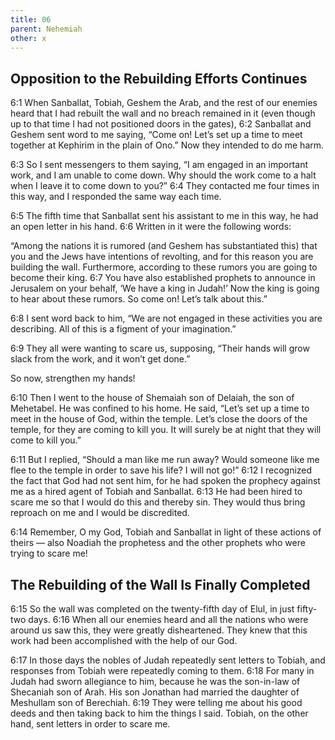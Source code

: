 ```yaml
---
title: 06
parent: Nehemiah
other: x
---
```


## Opposition to the Rebuilding Efforts Continues

<a name="6:1">6:1</a> When Sanballat, Tobiah, Geshem the Arab, and the rest of our enemies heard that I had rebuilt the wall and no breach remained in it (even though up to that time I had not positioned doors in the gates), <a name="6:2">6:2</a> Sanballat and Geshem sent word to me saying, “Come on! Let’s set up a time to meet together at Kephirim in the plain of Ono.” Now they intended to do me harm.

<a name="6:3">6:3</a> So I sent messengers to them saying, “I am engaged in an important work, and I am unable to come down. Why should the work come to a halt when I leave it to come down to you?” <a name="6:4">6:4</a> They contacted me four times in this way, and I responded the same way each time.

<a name="6:5">6:5</a> The fifth time that Sanballat sent his assistant to me in this way, he had an open letter in his hand. <a name="6:6">6:6</a> Written in it were the following words:

“Among the nations it is rumored (and Geshem has substantiated this) that you and the Jews have intentions of revolting, and for this reason you are building the wall. Furthermore, according to these rumors you are going to become their king. <a name="6:7">6:7</a> You have also established prophets to announce in Jerusalem on your behalf, ‘We have a king in Judah!’ Now the king is going to hear about these rumors. So come on! Let’s talk about this.”

<a name="6:8">6:8</a> I sent word back to him, “We are not engaged in these activities you are describing. All of this is a figment of your imagination.”

<a name="6:9">6:9</a> They all were wanting to scare us, supposing, “Their hands will grow slack from the work, and it won’t get done.”

So now, strengthen my hands!

<a name="6:10">6:10</a> Then I went to the house of Shemaiah son of Delaiah, the son of Mehetabel. He was confined to his home. He said, “Let’s set up a time to meet in the house of God, within the temple. Let’s close the doors of the temple, for they are coming to kill you. It will surely be at night that they will come to kill you.”

<a name="6:11">6:11</a> But I replied, “Should a man like me run away? Would someone like me flee to the temple in order to save his life? I will not go!” <a name="6:12">6:12</a> I recognized the fact that God had not sent him, for he had spoken the prophecy against me as a hired agent of Tobiah and Sanballat. <a name="6:13">6:13</a> He had been hired to scare me so that I would do this and thereby sin. They would thus bring reproach on me and I would be discredited.

<a name="6:14">6:14</a> Remember, O my God, Tobiah and Sanballat in light of these actions of theirs — also Noadiah the prophetess and the other prophets who were trying to scare me!

## The Rebuilding of the Wall Is Finally Completed

<a name="6:15">6:15</a> So the wall was completed on the twenty-fifth day of Elul, in just fifty-two days. <a name="6:16">6:16</a> When all our enemies heard and all the nations who were around us saw this, they were greatly disheartened. They knew that this work had been accomplished with the help of our God.

<a name="6:17">6:17</a> In those days the nobles of Judah repeatedly sent letters to Tobiah, and responses from Tobiah were repeatedly coming to them. <a name="6:18">6:18</a> For many in Judah had sworn allegiance to him, because he was the son-in-law of Shecaniah son of Arah. His son Jonathan had married the daughter of Meshullam son of Berechiah. <a name="6:19">6:19</a> They were telling me about his good deeds and then taking back to him the things I said. Tobiah, on the other hand, sent letters in order to scare me.

